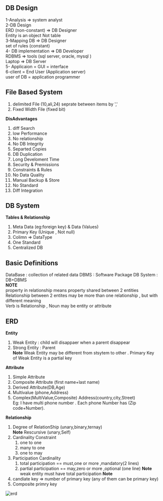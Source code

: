 ## DB Design

1-Analysis => system analyst <br/>
2-DB Design <br/>
ERD (non-constant) => DB Designer <br/>
Entity is an object Not table <br/>
3-Mapping DB => DB Designer <br/>
set of rules (constant) <br/>
4- DB implementation => DB Developer <br/>
RDBMS => tools (sql server, oracle, mysql ) <br/>
Laptop => DB Server <br/>
5- Applicaion = GUI = interface <br/>
6-client = End User (Application server)<br/>
user of DB = application programmer <br/>
## File Based System

1. delimited File (10,ali,24) seprate between items by ',' 
2. Fixed Width File (fixed bit) 

**DisAdvantages**  
1. diff Search 
2. low Performance
3. No relationship 
4. No DB Integrity
5. Separted Copies 
6. DB Duplication 
7. Long Develoment Time 
8. Security & Premissions 
9. Constraints & Rules 
10. No Data Quality 
11. Manual Backup & Store 
12. No Standard 
13. Diff Integration 
## DB System
**Tables & Relationship**
1. Meta Data (eg:foreign key) & Data (Values) 
2. Primary Key (Unique , Not null)
3. Colimn => DataType
4. One Standard
5. Centralized DB
## Basic Definitions
DataBase : collection of related data
DBMS : Software Package 
DB System : DB+DBMS
<br/> **NOTE** <br/>
property in relationship means property shared between 2 entities
<br/>
Relationship between 2 entites may be more than one relationship , but with different meaning
<br/>
Verb is Relationship , Noun may be entity or attribute
## ERD
**Entity**
1. Weak Entity : child will disappaer when a parent disappear
2. Strong Entity : Parent <br/>
**Note**  Weak Entity may be different from stsytem to other . Primary Key of Weak Entity is a partial key <br/>

**Attribute**
1. Simple Attribute
2. Composite Attribute (first name+last name)
3. Derived Attribute(DB,Age)
4. Multivalue (phone,Address)
5. Complex(MultiValue,Composite) Address(country,city,Street) <br/>
Eg: I have multi phone number . Each phone Number has (Zip code+Number). <br/>

**Relationship**
1. Degree of RelationShip (unary,binary,ternay)<br/>
 **Note** Rescursive (unary,Self) <br/>
2. Cardinality Constraint
   1. one to one
   2. many to one
   3. one to may
3. Participation Cardinality
   1. total participation == must,one or more ,mandatory(2 lines)
   2. partial participation == may,zero or more ,optional (one line)
**Note** weak entity must have total participation
**Note**
1. candiate key => number of primary key (any of them can be primary key)
2. Composite primry key <br/>


    
![erd](https://github.com/sandykhaled/SQL-ITI/assets/120924159/66f9618e-ba48-48d2-8035-4959a4136732)

